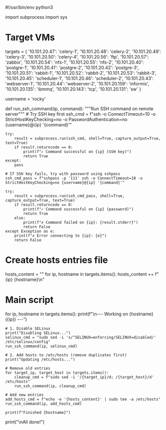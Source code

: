 #!/usr/bin/env python3

import subprocess
import sys

# Target VMs
targets = {
    '10.101.20.47': 'celery-1',
    '10.101.20.48': 'celery-2',
    '10.101.20.49': 'celery-3',
    '10.101.20.50': 'celery-4',
    '10.101.20.56': 'ftp',
    '10.101.20.57': 'zabbix',
    '10.101.20.54': 'nfs-1',
    '10.101.20.55': 'nfs-2',
    '10.101.20.40': 'postgre-1',
    '10.101.20.41': 'postgre-2',
    '10.101.20.42': 'postgre-3',
    '10.101.20.51': 'rabbit-1',
    '10.101.20.52': 'rabbit-2',
    '10.101.20.53': 'rabbit-3',
    '10.101.20.45': 'scheduler-1',
    '10.101.20.46': 'scheduler-2',
    '10.101.20.43': 'webserver-1',
    '10.101.20.44': 'webserver-2',
    '10.101.20.159': 'informix',
    '10.101.20.135': 'ibmmq',
    '10.101.20.143': 'tcp',
    '10.101.20.131': 'sw'
}

username = 'rocky'

def run_ssh_command(ip, command):
    """Run SSH command on remote server"""
    # Try SSH key first
    ssh_cmd = f"ssh -o ConnectTimeout=10 -o StrictHostKeyChecking=no -o PasswordAuthentication=no {username}@{ip} '{command}'"
    
    try:
        result = subprocess.run(ssh_cmd, shell=True, capture_output=True, text=True)
        if result.returncode == 0:
            print(f"✓ Command successful on {ip} (SSH key)")
            return True
    except:
        pass
    
    # If SSH key fails, try with password using sshpass
    ssh_cmd_pass = f"sshpass -p '111' ssh -o ConnectTimeout=10 -o StrictHostKeyChecking=no {username}@{ip} '{command}'"
    
    try:
        result = subprocess.run(ssh_cmd_pass, shell=True, capture_output=True, text=True)
        if result.returncode == 0:
            print(f"✓ Command successful on {ip} (password)")
            return True
        else:
            print(f"✗ Command failed on {ip}: {result.stderr}")
            return False
    except Exception as e:
        print(f"✗ Error connecting to {ip}: {e}")
        return False

# Create hosts entries file
hosts_content = ""
for ip, hostname in targets.items():
    hosts_content += f"{ip} {hostname}\\n"

# Main script
for ip, hostname in targets.items():
    print(f"\n--- Working on {hostname} ({ip}) ---")
    
    # 1. Disable SELinux
    print("Disabling SELinux...")
    selinux_cmd = "sudo sed -i 's/^SELINUX=enforcing/SELINUX=disabled/' /etc/selinux/config"
    run_ssh_command(ip, selinux_cmd)
    
    # 2. Add hosts to /etc/hosts (remove duplicates first)
    print("Updating /etc/hosts...")
    
    # Remove old entries
    for target_ip, target_host in targets.items():
        cleanup_cmd = f"sudo sed -i '/{target_ip}/d; /{target_host}/d' /etc/hosts"
        run_ssh_command(ip, cleanup_cmd)
    
    # Add new entries
    add_hosts_cmd = f"echo -e '{hosts_content}' | sudo tee -a /etc/hosts"
    run_ssh_command(ip, add_hosts_cmd)
    
    print(f"Finished {hostname}")

print("\nAll done!")
